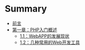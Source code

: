 # Summary

* [前言](README.md)
* [第一章：PHP入门概述](Chapter1/README.md)
  * [1.1：WebAPP的发展现状](Chapter1/section1.1.md)
  * [1.2：几种常用的Web开发工具](Chapter1/section1.2.md)